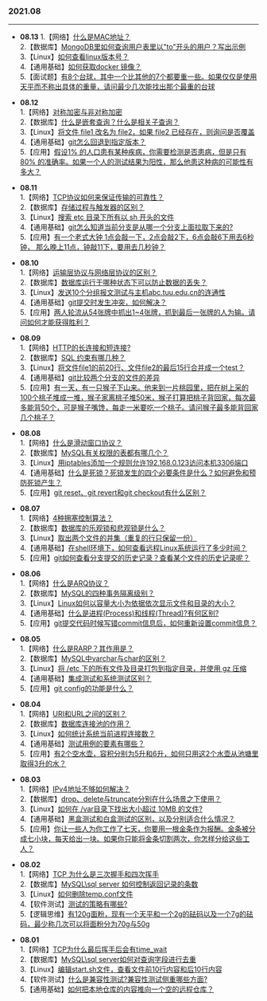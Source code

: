 ### 2021.08

---
- **08.13** 
   1.【网络】[什么是MAC地址？](https://github.com/Scale-of-evaluation/daily-question/issues/152)  
   2.【数据库】[MongoDB里如何查询用户表里以"to"开头的用户？写出示例](https://github.com/Scale-of-evaluation/daily-question/issues/153)  
   3.【Linux】[如何查看linux版本号？](https://github.com/Scale-of-evaluation/daily-question/issues/154)  
   4.【通用基础】[如何获取docker 镜像？](https://github.com/Scale-of-evaluation/daily-question/issues/155)  
   5.【面试题】[有8个台球，其中一个比其他的7个都要重一些。如果仅仅是使用天平而不称出具体的重量，请问最少几次能找出那个最重的台球](https://github.com/Scale-of-evaluation/daily-question/issues/156)

- **08.12**  
   1.【网络】[对称加密与非对称加密](https://github.com/Scale-of-evaluation/daily-question/issues/147)  
   2.【数据库】[什么是嵌套查询？什么是相关子查询？](https://github.com/Scale-of-evaluation/daily-question/issues/148)  
   3.【Linux】[将文件 file1 改名为 file2，如果 file2 已经存在，则询问是否覆盖](https://github.com/Scale-of-evaluation/daily-question/issues/149)  
   4.【通用基础】[git怎么回退到指定版本？](https://github.com/Scale-of-evaluation/daily-question/issues/150)  
   5.【应用】[假设1% 的人口患有某种疾病，你需要检测是否患病，但是只有 80% 的准确率。如果一个人的测试结果为阳性，那么他患这种病的可能性有多大？](https://github.com/Scale-of-evaluation/daily-question/issues/151)

- **08.11**  
   1.【网络】[TCP协议如何来保证传输的可靠性？](https://github.com/Scale-of-evaluation/daily-question/issues/142)  
   2.【数据库】[存储过程与触发器的区别？](https://github.com/Scale-of-evaluation/daily-question/issues/143)  
   3.【Linux】[搜索 etc 目录下所有以 sh 开头的文件](https://github.com/Scale-of-evaluation/daily-question/issues/144)  
   4.【通用基础】[git怎么知道当前分支是从哪一个分支上面拉取下来的?](https://github.com/Scale-of-evaluation/daily-question/issues/145)  
   5.【应用】[有一个老式大钟 1点会敲一下，2点会敲2下，6点会敲6下用去6秒钟， 那么晚上11点，钟敲11下，要用去几秒钟？](https://github.com/Scale-of-evaluation/daily-question/issues/146) 

- **08.10**  
   1.【网络】[运输层协议与网络层协议的区别？](https://github.com/Scale-of-evaluation/daily-question/issues/137)  
   2.【数据库】[数据库运行于哪种状态下可以防止数据的丢失？](https://github.com/Scale-of-evaluation/daily-question/issues/138)  
   3.【Linux】[发送10个分组报文测试与主机abc.tuu.edu.cn的连通性](https://github.com/Scale-of-evaluation/daily-question/issues/139)  
   4.【通用基础】[git提交时发生冲突，如何解决？](https://github.com/Scale-of-evaluation/daily-question/issues/140)  
   5.【应用】[两人轮流从54张牌中抓出1~4张牌，抓到最后一张牌的人为输。请问如何才能获得胜利？](https://github.com/Scale-of-evaluation/daily-question/issues/141)

- **08.09**  
   1.【网络】[HTTP的长连接和短连接?](https://github.com/Scale-of-evaluation/daily-question/issues/132)  
   2.【数据库】[SQL 约束有哪几种？](https://github.com/Scale-of-evaluation/daily-question/issues/133)  
   3.【Linux】[将文件file1的前20行、文件file2的最后15行合并成一个test？](https://github.com/Scale-of-evaluation/daily-question/issues/134)  
   4.【通用基础】[git比较两个分支的文件的差异](https://github.com/Scale-of-evaluation/daily-question/issues/135)  
   5.【应用】[有一天，有一只猴子下山来。他来到一片桃园里，把在树上采的100个桃子堆成一堆，猴子家离桃子堆50米，猴子打算把桃子背回家，每次最多能背50个，可是猴子嘴馋，每走一米要吃一个桃子。请问猴子最多能背回家几个桃子？](https://github.com/Scale-of-evaluation/daily-question/issues/136)

- **08.08**  
   1.【网络】[什么是滑动窗口协议？](https://github.com/Scale-of-evaluation/daily-question/issues/127)  
   2.【数据库】[MySQL有关权限的表都有哪几个？](https://github.com/Scale-of-evaluation/daily-question/issues/128)  
   3.【Linux】[用iptables添加一个规则允许192.168.0.123访问本机3306端口](https://github.com/Scale-of-evaluation/daily-question/issues/129)  
   4.【通用基础】[什么是死锁？死锁发生的四个必要条件是什么？如何避免和预防死锁产生？](https://github.com/Scale-of-evaluation/daily-question/issues/130)  
   5.【应用】[git reset、git revert和git checkout有什么区别？](https://github.com/Scale-of-evaluation/daily-question/issues/131)

- **08.07**  
   1.【网络】[4种拥塞控制算法？](https://github.com/Scale-of-evaluation/daily-question/issues/122)  
   2.【数据库】[数据库的乐观锁和悲观锁是什么？](https://github.com/Scale-of-evaluation/daily-question/issues/123)  
   3.【Linux】[取出两个文件的并集（重复的行只保留一份）](https://github.com/Scale-of-evaluation/daily-question/issues/124)  
   4.【通用基础】[在shell环境下，如何查看远程Linux系统运行了多少时间？](https://github.com/Scale-of-evaluation/daily-question/issues/125)  
   5.【应用】[git如何查看分支提交的历史记录？查看某个文件的历史记录呢？](https://github.com/Scale-of-evaluation/daily-question/issues/126)

- **08.06**  
   1.【网络】[什么是ARQ协议？](https://github.com/Scale-of-evaluation/daily-question/issues/117)  
   2.【数据库】[MySQL的四种事务隔离级别？](https://github.com/Scale-of-evaluation/daily-question/issues/118)  
   3.【Linux】[Linux如何以容量大小为依据依次显示文件和目录的大小？](https://github.com/Scale-of-evaluation/daily-question/issues/119)  
   4.【通用基础】[什么是进程(Process)和线程(Thread)?有何区别?](https://github.com/Scale-of-evaluation/daily-question/issues/120)  
   5.【应用】[git提交代码时候写错commit信息后，如何重新设置commit信息？](https://github.com/Scale-of-evaluation/daily-question/issues/121)

- **08.05**  
   1.【网络】[什么是RARP？其作用是？](https://github.com/Scale-of-evaluation/daily-question/issues/112)  
   2.【数据库】[MySQL中varchar与char的区别？](https://github.com/Scale-of-evaluation/daily-question/issues/113)  
   3.【Linux】[将 /etc 下的所有文件及目录打包到指定目录，并使用 gz 压缩](https://github.com/Scale-of-evaluation/daily-question/issues/114)  
   4.【通用基础】[集成测试和系统测试区别？](https://github.com/Scale-of-evaluation/daily-question/issues/115)  
   5.【应用】[git config的功能是什么？](https://github.com/Scale-of-evaluation/daily-question/issues/116)

- **08.04**  
   1.【网络】[URI和URL之间的区别？](https://github.com/Scale-of-evaluation/daily-question/issues/107)  
   2.【数据库】[数据库连接池的作用？](https://github.com/Scale-of-evaluation/daily-question/issues/108)  
   3.【Linux】[如何统计系统当前进程连接数？](https://github.com/Scale-of-evaluation/daily-question/issues/109)  
   4.【通用基础】[测试用例的要素有哪些？](https://github.com/Scale-of-evaluation/daily-question/issues/110)  
   5.【应用】[有2个空水壶，容积分别为5升和6升，如何只用这2个水壶从池塘里取得3升的水？](https://github.com/Scale-of-evaluation/daily-question/issues/111)

- **08.03**  
   1.【网络】[IPv4地址不够如何解决？](https://github.com/Scale-of-evaluation/daily-question/issues/102)  
   2.【数据库】[drop、delete与truncate分别在什么场景之下使用？](https://github.com/Scale-of-evaluation/daily-question/issues/103)  
   3.【Linux】[如何在 /var目录下找出大小超过 10MB 的文件?](https://github.com/Scale-of-evaluation/daily-question/issues/104)  
   4.【通用基础】[黑盒测试和白盒测试的区别，以及分别适合什么情况？](https://github.com/Scale-of-evaluation/daily-question/issues/105)  
   5.【应用】[你让一些人为你工作了七天，你要用一根金条作为报酬。金条被分成七小块，每天给出一块。如果你只能将金条切割两次，你怎样分给这些工人？](https://github.com/Scale-of-evaluation/daily-question/issues/106)

- **08.02**   
   1.【网络】[TCP 为什么是三次握手和四次挥手](https://github.com/Scale-of-evaluation/daily-question/issues/96)  
   2.【数据库】[MySQL\sql server 如何控制返回记录的条数](https://github.com/Scale-of-evaluation/daily-question/issues/97)  
   3.【Linux】[如何删除temp.conf文件](https://github.com/Scale-of-evaluation/daily-question/issues/98)  
   4.【软件测试】[测试的策略有哪些?](https://github.com/Scale-of-evaluation/daily-question/issues/99)  
   5.【逻辑思维】[有120g面粉，现有一个天平和一个2g的砝码以及一个7g的砝码，最少称几次可以将面粉分为70g与50g](https://github.com/Scale-of-evaluation/daily-question/issues/100)  

- **08.01**   
   1.【网络】[TCP为什么最后挥手后会有time_wait](https://github.com/Scale-of-evaluation/daily-question/issues/91)  
   2.【数据库】[MySQL\sql server如何对查询字段进行去重](https://github.com/Scale-of-evaluation/daily-question/issues/92)  
   3.【Linux】[编辑start.sh文件，查看文件前10行内容和后10行内容](https://github.com/Scale-of-evaluation/daily-question/issues/93)  
   4.【软件测试】[什么是兼容性测试?兼容性测试侧重哪些方面?](https://github.com/Scale-of-evaluation/daily-question/issues/94)  
   5.【通用基础】[如何把本地仓库的内容推向一个空的远程仓库？](https://github.com/Scale-of-evaluation/daily-question/issues/95)  

